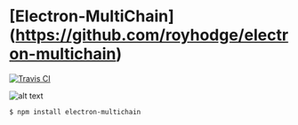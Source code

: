 [Electron-MultiChain]
(https://github.com/royhodge/electron-multichain)
========================================================

[![Travis CI](https://img.shields.io/badge/Travis%20CI-Passing-green.svg?logo=travis)](https://travis-ci.org/royhodge/electron-coinsafe/builds/343376940)

![alt text](https://api.travis-ci.org/royhodge/electron-coinsafe.svg?branch=test-passing "Logo Title Text 1")


```sh
$ npm install electron-multichain
```

